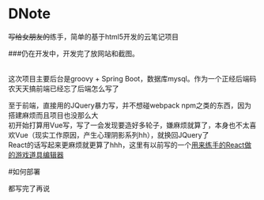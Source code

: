 # DNote
~~写给女朋友的~~练手，简单的基于html5开发的云笔记项目
<br>

###仍在开发中，开发完了放网站和截图。

<br>
这次项目主要后台是groovy + Spring Boot，数据库mysql。作为一个正经后端码农天天搞前端已经忘了后端怎么写了

至于前端，直接用的JQuery暴力写，并不想碰webpack npm之类的东西，因为搭建麻烦而且项目也没那么大<br>
初开始打算用Vue写，写了一会发现要造好多轮子，嫌麻烦就算了，本身也不太喜欢Vue（现实工作原因，产生心理阴影系列hh），就换回JQuery了<br>
React的话写起来更麻烦就更算了hhh，这里有以前写的一个[用来练手的React做的游戏道具编辑器](https://github.com/dingjibang/GDX-RPG/tree/master/extension/ItemEditor2)

#如何部署
	
都写完了再说